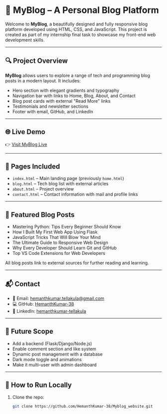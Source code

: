 # 📝 MyBlog – A Personal Blog Platform

Welcome to **MyBlog**, a beautifully designed and fully responsive blog platform developed using HTML, CSS, and JavaScript. This project is created as part of my internship final task to showcase my front-end web development skills.

---

## 🔍 Project Overview

**MyBlog** allows users to explore a range of tech and programming blog posts in a modern layout. It includes:
- Hero section with elegant gradients and typography
- Navigation bar with links to Home, Blog, About, and Contact
- Blog post cards with external "Read More" links
- Testimonials and newsletter sections
- Footer with email, GitHub, and LinkedIn

---

## 🌐 Live Demo

👉 [Visit MyBlog Live](https://hemanthkumar-38.github.io/Myblog_website/)

---

## 📁 Pages Included

- `index.html` – Main landing page (previously `home.html`)
- `blog.html` – Tech blog list with external articles
- `about.html` – Project overview
- `contact.html` – Contact information with mail and profile links

---

## 🧠 Featured Blog Posts

- Mastering Python: Tips Every Beginner Should Know
- How I Built My First Web App Using Flask
- JavaScript Tricks That Will Blow Your Mind
- The Ultimate Guide to Responsive Web Design
- Why Every Developer Should Learn Git and GitHub
- Top VS Code Extensions for Web Developers

All blog posts link to external sources for further reading and learning.

---

## 📬 Contact

- 📧 Email: hemanthkumar.tellakula@gmail.com  
- 💻 GitHub: [HemanthKumar-38](https://github.com/HemanthKumar-38)  
- 🔗 LinkedIn: [hemanthkumar-tellakula](https://www.linkedin.com/in/hemanthkumar-tellakula)

---

## 🚀 Future Scope

- Add a backend (Flask/Django/Node.js)
- Enable comment section and like system
- Dynamic post management with a database
- Dark mode toggle and animations
- Make it multi-user with admin dashboard

---

## 🏁 How to Run Locally

1. Clone the repo:
   ```bash
   git clone https://github.com/HemanthKumar-38/Myblog_website.git
